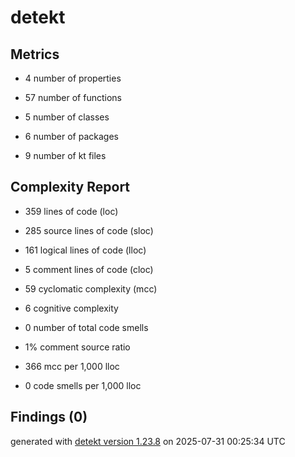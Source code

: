 # detekt

## Metrics

* 4 number of properties

* 57 number of functions

* 5 number of classes

* 6 number of packages

* 9 number of kt files

## Complexity Report

* 359 lines of code (loc)

* 285 source lines of code (sloc)

* 161 logical lines of code (lloc)

* 5 comment lines of code (cloc)

* 59 cyclomatic complexity (mcc)

* 6 cognitive complexity

* 0 number of total code smells

* 1% comment source ratio

* 366 mcc per 1,000 lloc

* 0 code smells per 1,000 lloc

## Findings (0)

generated with [detekt version 1.23.8](https://detekt.dev/) on 2025-07-31 00:25:34 UTC
